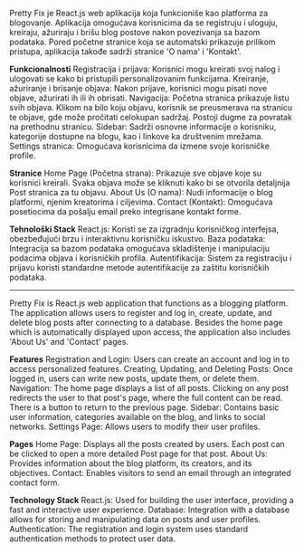 Pretty Fix je React.js web aplikacija koja funkcioniše kao platforma za blogovanje. Aplikacija omogućava korisnicima da se registruju i uloguju, kreiraju, ažuriraju i brišu blog postove nakon povezivanja sa bazom podataka. Pored početne stranice koja se automatski prikazuje prilikom pristupa, aplikacija takođe sadrži stranice 'O nama' i 'Kontakt'.

**Funkcionalnosti**
Registracija i prijava: Korisnici mogu kreirati svoj nalog i ulogovati se kako bi pristupili personalizovanim funkcijama.
Kreiranje, ažuriranje i brisanje objava: Nakon prijave, korisnici mogu pisati nove objave, ažurirati ih ili ih obrisati.
Navigacija: Početna stranica prikazuje listu svih objava. Klikom na bilo koju objavu, korisnik se preusmerava na stranicu te objave, gde može pročitati celokupan sadržaj. Postoji dugme za povratak na prethodnu stranicu.
Sidebar: Sadrži osnovne informacije o korisniku, kategorije dostupne na blogu, kao i linkove ka društvenim mrežama.
Settings stranica: Omogućava korisnicima da izmene svoje korisničke profile.

**Stranice**
Home Page (Početna strana): Prikazuje sve objave koje su korisnici kreirali. Svaka objava može se kliknuti kako bi se otvorila detaljnija Post stranica za tu objavu.
About Us (O nama): Nudi informacije o blog platformi, njenim kreatorima i ciljevima.
Contact (Kontakt): Omogućava posetiocima da pošalju email preko integrisane kontakt forme.

**Tehnološki Stack**
React.js: Koristi se za izgradnju korisničkog interfejsa, obezbeđujući brzu i interaktivnu korisničku iskustvo.
Baza podataka: Integracija sa bazom podataka omogućava skladištenje i manipulaciju podacima objava i korisničkih profila.
Autentifikacija: Sistem za registraciju i prijavu koristi standardne metode autentifikacije za zaštitu korisničkih podataka.

_______________________

Pretty Fix is React.js web application that functions as a blogging platform. The application allows users to register and log in, create, update, and delete blog posts after connecting to a database. Besides the home page which is automatically displayed upon access, the application also includes 'About Us' and 'Contact' pages.

**Features**
Registration and Login: Users can create an account and log in to access personalized features.
Creating, Updating, and Deleting Posts: Once logged in, users can write new posts, update them, or delete them.
Navigation: The home page displays a list of all posts. Clicking on any post redirects the user to that post's page, where the full content can be read. There is a button to return to the previous page.
Sidebar: Contains basic user information, categories available on the blog, and links to social networks.
Settings Page: Allows users to modify their user profiles.

**Pages**
Home Page: Displays all the posts created by users. Each post can be clicked to open a more detailed Post page for that post.
About Us: Provides information about the blog platform, its creators, and its objectives.
Contact: Enables visitors to send an email through an integrated contact form.

**Technology Stack**
React.js: Used for building the user interface, providing a fast and interactive user experience.
Database: Integration with a database allows for storing and manipulating data on posts and user profiles.
Authentication: The registration and login system uses standard authentication methods to protect user data.

